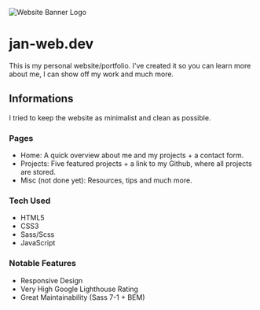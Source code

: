 ![Website Banner Logo](https://i.imgur.com/TOnK5o4.png)

# jan-web.dev

This is my personal website/portfolio. I've created it so you can learn more about me, I can show off my work and much more.

## Informations 

I tried to keep the website as minimalist and clean as possible. 

### Pages

* Home: A quick overview about me and my projects + a contact form.
* Projects: Five featured projects + a link to my Github, where all projects are stored.
* Misc (not done yet): Resources, tips and much more.

### Tech Used

* HTML5
* CSS3
* Sass/Scss
* JavaScript

### Notable Features

* Responsive Design
* Very High Google Lighthouse Rating
* Great Maintainability (Sass 7-1 + BEM)

